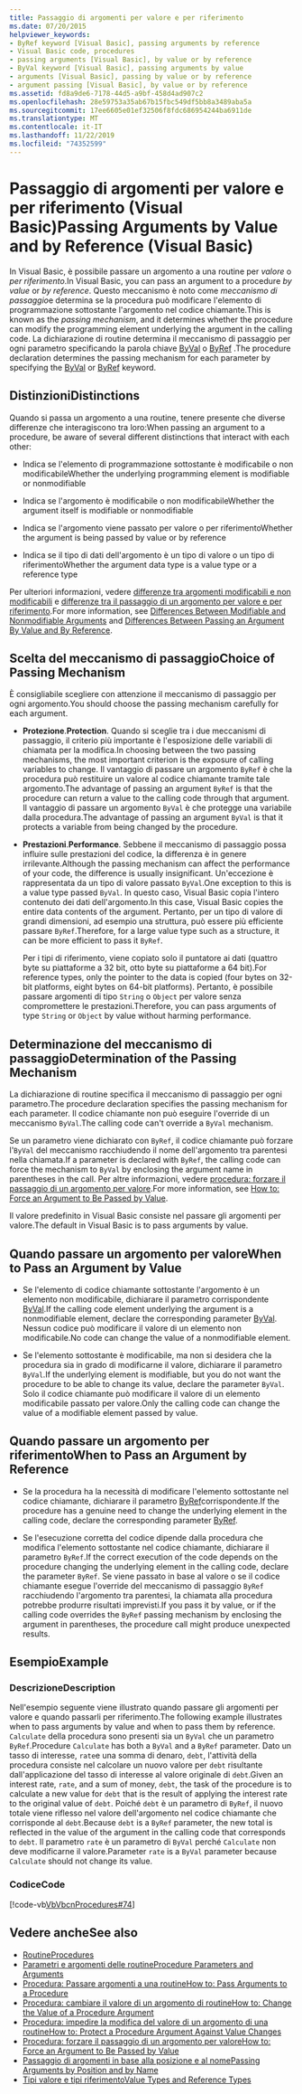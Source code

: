 ```yaml
---
title: Passaggio di argomenti per valore e per riferimento
ms.date: 07/20/2015
helpviewer_keywords:
- ByRef keyword [Visual Basic], passing arguments by reference
- Visual Basic code, procedures
- passing arguments [Visual Basic], by value or by reference
- ByVal keyword [Visual Basic], passing arguments by value
- arguments [Visual Basic], passing by value or by reference
- argument passing [Visual Basic], by value or by reference
ms.assetid: fd8a9de6-7178-44d5-a9bf-458d4ad907c2
ms.openlocfilehash: 28e59753a35ab67b15fbc549df5bb8a3489aba5a
ms.sourcegitcommit: 17ee6605e01ef32506f8fdc686954244ba6911de
ms.translationtype: MT
ms.contentlocale: it-IT
ms.lasthandoff: 11/22/2019
ms.locfileid: "74352599"
---
```

# <a name="passing-arguments-by-value-and-by-reference-visual-basic"></a><span data-ttu-id="5fecb-102">Passaggio di argomenti per valore e per riferimento (Visual Basic)</span><span class="sxs-lookup"><span data-stu-id="5fecb-102">Passing Arguments by Value and by Reference (Visual Basic)</span></span>
<span data-ttu-id="5fecb-103">In Visual Basic, è possibile passare un argomento a una routine per *valore* o *per riferimento*.</span><span class="sxs-lookup"><span data-stu-id="5fecb-103">In Visual Basic, you can pass an argument to a procedure *by value* or *by reference*.</span></span> <span data-ttu-id="5fecb-104">Questo meccanismo è noto come *meccanismo di passaggio*e determina se la procedura può modificare l'elemento di programmazione sottostante l'argomento nel codice chiamante.</span><span class="sxs-lookup"><span data-stu-id="5fecb-104">This is known as the *passing mechanism*, and it determines whether the procedure can modify the programming element underlying the argument in the calling code.</span></span> <span data-ttu-id="5fecb-105">La dichiarazione di routine determina il meccanismo di passaggio per ogni parametro specificando la parola chiave [ByVal](../../../../visual-basic/language-reference/modifiers/byval.md) o [ByRef](../../../../visual-basic/language-reference/modifiers/byref.md) .</span><span class="sxs-lookup"><span data-stu-id="5fecb-105">The procedure declaration determines the passing mechanism for each parameter by specifying the [ByVal](../../../../visual-basic/language-reference/modifiers/byval.md) or [ByRef](../../../../visual-basic/language-reference/modifiers/byref.md) keyword.</span></span>  
  
## <a name="distinctions"></a><span data-ttu-id="5fecb-106">Distinzioni</span><span class="sxs-lookup"><span data-stu-id="5fecb-106">Distinctions</span></span>  
 <span data-ttu-id="5fecb-107">Quando si passa un argomento a una routine, tenere presente che diverse differenze che interagiscono tra loro:</span><span class="sxs-lookup"><span data-stu-id="5fecb-107">When passing an argument to a procedure, be aware of several different distinctions that interact with each other:</span></span>  
  
- <span data-ttu-id="5fecb-108">Indica se l'elemento di programmazione sottostante è modificabile o non modificabile</span><span class="sxs-lookup"><span data-stu-id="5fecb-108">Whether the underlying programming element is modifiable or nonmodifiable</span></span>  
  
- <span data-ttu-id="5fecb-109">Indica se l'argomento è modificabile o non modificabile</span><span class="sxs-lookup"><span data-stu-id="5fecb-109">Whether the argument itself is modifiable or nonmodifiable</span></span>  
  
- <span data-ttu-id="5fecb-110">Indica se l'argomento viene passato per valore o per riferimento</span><span class="sxs-lookup"><span data-stu-id="5fecb-110">Whether the argument is being passed by value or by reference</span></span>  
  
- <span data-ttu-id="5fecb-111">Indica se il tipo di dati dell'argomento è un tipo di valore o un tipo di riferimento</span><span class="sxs-lookup"><span data-stu-id="5fecb-111">Whether the argument data type is a value type or a reference type</span></span>  
  
 <span data-ttu-id="5fecb-112">Per ulteriori informazioni, vedere [differenze tra argomenti modificabili e non modificabili](./differences-between-modifiable-and-nonmodifiable-arguments.md) e [differenze tra il passaggio di un argomento per valore e per riferimento](./differences-between-passing-an-argument-by-value-and-by-reference.md).</span><span class="sxs-lookup"><span data-stu-id="5fecb-112">For more information, see [Differences Between Modifiable and Nonmodifiable Arguments](./differences-between-modifiable-and-nonmodifiable-arguments.md) and [Differences Between Passing an Argument By Value and By Reference](./differences-between-passing-an-argument-by-value-and-by-reference.md).</span></span>  
  
## <a name="choice-of-passing-mechanism"></a><span data-ttu-id="5fecb-113">Scelta del meccanismo di passaggio</span><span class="sxs-lookup"><span data-stu-id="5fecb-113">Choice of Passing Mechanism</span></span>  
 <span data-ttu-id="5fecb-114">È consigliabile scegliere con attenzione il meccanismo di passaggio per ogni argomento.</span><span class="sxs-lookup"><span data-stu-id="5fecb-114">You should choose the passing mechanism carefully for each argument.</span></span>  
  
- <span data-ttu-id="5fecb-115">**Protezione**.</span><span class="sxs-lookup"><span data-stu-id="5fecb-115">**Protection**.</span></span> <span data-ttu-id="5fecb-116">Quando si sceglie tra i due meccanismi di passaggio, il criterio più importante è l'esposizione delle variabili di chiamata per la modifica.</span><span class="sxs-lookup"><span data-stu-id="5fecb-116">In choosing between the two passing mechanisms, the most important criterion is the exposure of calling variables to change.</span></span> <span data-ttu-id="5fecb-117">Il vantaggio di passare un argomento `ByRef` è che la procedura può restituire un valore al codice chiamante tramite tale argomento.</span><span class="sxs-lookup"><span data-stu-id="5fecb-117">The advantage of passing an argument `ByRef` is that the procedure can return a value to the calling code through that argument.</span></span> <span data-ttu-id="5fecb-118">Il vantaggio di passare un argomento `ByVal` è che protegge una variabile dalla procedura.</span><span class="sxs-lookup"><span data-stu-id="5fecb-118">The advantage of passing an argument `ByVal` is that it protects a variable from being changed by the procedure.</span></span>  
  
- <span data-ttu-id="5fecb-119">**Prestazioni**.</span><span class="sxs-lookup"><span data-stu-id="5fecb-119">**Performance**.</span></span> <span data-ttu-id="5fecb-120">Sebbene il meccanismo di passaggio possa influire sulle prestazioni del codice, la differenza è in genere irrilevante.</span><span class="sxs-lookup"><span data-stu-id="5fecb-120">Although the passing mechanism can affect the performance of your code, the difference is usually insignificant.</span></span> <span data-ttu-id="5fecb-121">Un'eccezione è rappresentata da un tipo di valore passato `ByVal`.</span><span class="sxs-lookup"><span data-stu-id="5fecb-121">One exception to this is a value type passed `ByVal`.</span></span> <span data-ttu-id="5fecb-122">In questo caso, Visual Basic copia l'intero contenuto dei dati dell'argomento.</span><span class="sxs-lookup"><span data-stu-id="5fecb-122">In this case, Visual Basic copies the entire data contents of the argument.</span></span> <span data-ttu-id="5fecb-123">Pertanto, per un tipo di valore di grandi dimensioni, ad esempio una struttura, può essere più efficiente passare `ByRef`.</span><span class="sxs-lookup"><span data-stu-id="5fecb-123">Therefore, for a large value type such as a structure, it can be more efficient to pass it `ByRef`.</span></span>  
  
     <span data-ttu-id="5fecb-124">Per i tipi di riferimento, viene copiato solo il puntatore ai dati (quattro byte su piattaforme a 32 bit, otto byte su piattaforme a 64 bit).</span><span class="sxs-lookup"><span data-stu-id="5fecb-124">For reference types, only the pointer to the data is copied (four bytes on 32-bit platforms, eight bytes on 64-bit platforms).</span></span> <span data-ttu-id="5fecb-125">Pertanto, è possibile passare argomenti di tipo `String` o `Object` per valore senza compromettere le prestazioni.</span><span class="sxs-lookup"><span data-stu-id="5fecb-125">Therefore, you can pass arguments of type `String` or `Object` by value without harming performance.</span></span>  
  
## <a name="determination-of-the-passing-mechanism"></a><span data-ttu-id="5fecb-126">Determinazione del meccanismo di passaggio</span><span class="sxs-lookup"><span data-stu-id="5fecb-126">Determination of the Passing Mechanism</span></span>  
 <span data-ttu-id="5fecb-127">La dichiarazione di routine specifica il meccanismo di passaggio per ogni parametro.</span><span class="sxs-lookup"><span data-stu-id="5fecb-127">The procedure declaration specifies the passing mechanism for each parameter.</span></span> <span data-ttu-id="5fecb-128">Il codice chiamante non può eseguire l'override di un meccanismo `ByVal`.</span><span class="sxs-lookup"><span data-stu-id="5fecb-128">The calling code can't override a `ByVal` mechanism.</span></span>  
  
 <span data-ttu-id="5fecb-129">Se un parametro viene dichiarato con `ByRef`, il codice chiamante può forzare l'`ByVal` del meccanismo racchiudendo il nome dell'argomento tra parentesi nella chiamata.</span><span class="sxs-lookup"><span data-stu-id="5fecb-129">If a parameter is declared with `ByRef`, the calling code can force the mechanism to `ByVal` by enclosing the argument name in parentheses in the call.</span></span> <span data-ttu-id="5fecb-130">Per altre informazioni, vedere [procedura: forzare il passaggio di un argomento per valore](./how-to-force-an-argument-to-be-passed-by-value.md).</span><span class="sxs-lookup"><span data-stu-id="5fecb-130">For more information, see [How to: Force an Argument to Be Passed by Value](./how-to-force-an-argument-to-be-passed-by-value.md).</span></span>  
  
 <span data-ttu-id="5fecb-131">Il valore predefinito in Visual Basic consiste nel passare gli argomenti per valore.</span><span class="sxs-lookup"><span data-stu-id="5fecb-131">The default in Visual Basic is to pass arguments by value.</span></span>  
  
## <a name="when-to-pass-an-argument-by-value"></a><span data-ttu-id="5fecb-132">Quando passare un argomento per valore</span><span class="sxs-lookup"><span data-stu-id="5fecb-132">When to Pass an Argument by Value</span></span>  
  
- <span data-ttu-id="5fecb-133">Se l'elemento di codice chiamante sottostante l'argomento è un elemento non modificabile, dichiarare il parametro corrispondente [ByVal](../../../../visual-basic/language-reference/modifiers/byval.md).</span><span class="sxs-lookup"><span data-stu-id="5fecb-133">If the calling code element underlying the argument is a nonmodifiable element, declare the corresponding parameter [ByVal](../../../../visual-basic/language-reference/modifiers/byval.md).</span></span> <span data-ttu-id="5fecb-134">Nessun codice può modificare il valore di un elemento non modificabile.</span><span class="sxs-lookup"><span data-stu-id="5fecb-134">No code can change the value of a nonmodifiable element.</span></span>  
  
- <span data-ttu-id="5fecb-135">Se l'elemento sottostante è modificabile, ma non si desidera che la procedura sia in grado di modificarne il valore, dichiarare il parametro `ByVal`.</span><span class="sxs-lookup"><span data-stu-id="5fecb-135">If the underlying element is modifiable, but you do not want the procedure to be able to change its value, declare the parameter `ByVal`.</span></span> <span data-ttu-id="5fecb-136">Solo il codice chiamante può modificare il valore di un elemento modificabile passato per valore.</span><span class="sxs-lookup"><span data-stu-id="5fecb-136">Only the calling code can change the value of a modifiable element passed by value.</span></span>  
  
## <a name="when-to-pass-an-argument-by-reference"></a><span data-ttu-id="5fecb-137">Quando passare un argomento per riferimento</span><span class="sxs-lookup"><span data-stu-id="5fecb-137">When to Pass an Argument by Reference</span></span>  
  
- <span data-ttu-id="5fecb-138">Se la procedura ha la necessità di modificare l'elemento sottostante nel codice chiamante, dichiarare il parametro [ByRef](../../../../visual-basic/language-reference/modifiers/byref.md)corrispondente.</span><span class="sxs-lookup"><span data-stu-id="5fecb-138">If the procedure has a genuine need to change the underlying element in the calling code, declare the corresponding parameter [ByRef](../../../../visual-basic/language-reference/modifiers/byref.md).</span></span>  
  
- <span data-ttu-id="5fecb-139">Se l'esecuzione corretta del codice dipende dalla procedura che modifica l'elemento sottostante nel codice chiamante, dichiarare il parametro `ByRef`.</span><span class="sxs-lookup"><span data-stu-id="5fecb-139">If the correct execution of the code depends on the procedure changing the underlying element in the calling code, declare the parameter `ByRef`.</span></span> <span data-ttu-id="5fecb-140">Se viene passato in base al valore o se il codice chiamante esegue l'override del meccanismo di passaggio `ByRef` racchiudendo l'argomento tra parentesi, la chiamata alla procedura potrebbe produrre risultati imprevisti.</span><span class="sxs-lookup"><span data-stu-id="5fecb-140">If you pass it by value, or if the calling code overrides the `ByRef` passing mechanism by enclosing the argument in parentheses, the procedure call might produce unexpected results.</span></span>  
  
## <a name="example"></a><span data-ttu-id="5fecb-141">Esempio</span><span class="sxs-lookup"><span data-stu-id="5fecb-141">Example</span></span>  
  
### <a name="description"></a><span data-ttu-id="5fecb-142">Descrizione</span><span class="sxs-lookup"><span data-stu-id="5fecb-142">Description</span></span>  
 <span data-ttu-id="5fecb-143">Nell'esempio seguente viene illustrato quando passare gli argomenti per valore e quando passarli per riferimento.</span><span class="sxs-lookup"><span data-stu-id="5fecb-143">The following example illustrates when to pass arguments by value and when to pass them by reference.</span></span> <span data-ttu-id="5fecb-144">`Calculate` della procedura sono presenti sia un `ByVal` che un parametro `ByRef`.</span><span class="sxs-lookup"><span data-stu-id="5fecb-144">Procedure `Calculate` has both a `ByVal` and a `ByRef` parameter.</span></span> <span data-ttu-id="5fecb-145">Dato un tasso di interesse, `rate`e una somma di denaro, `debt`, l'attività della procedura consiste nel calcolare un nuovo valore per `debt` risultante dall'applicazione del tasso di interesse al valore originale di `debt`.</span><span class="sxs-lookup"><span data-stu-id="5fecb-145">Given an interest rate, `rate`, and a sum of money, `debt`, the task of the procedure is to calculate a new value for `debt` that is the result of applying the interest rate to the original value of `debt`.</span></span> <span data-ttu-id="5fecb-146">Poiché `debt` è un parametro di `ByRef`, il nuovo totale viene riflesso nel valore dell'argomento nel codice chiamante che corrisponde al `debt`.</span><span class="sxs-lookup"><span data-stu-id="5fecb-146">Because `debt` is a `ByRef` parameter, the new total is reflected in the value of the argument in the calling code that corresponds to `debt`.</span></span> <span data-ttu-id="5fecb-147">Il parametro `rate` è un parametro di `ByVal` perché `Calculate` non deve modificarne il valore.</span><span class="sxs-lookup"><span data-stu-id="5fecb-147">Parameter `rate` is a `ByVal` parameter because `Calculate` should not change its value.</span></span>  
  
### <a name="code"></a><span data-ttu-id="5fecb-148">Codice</span><span class="sxs-lookup"><span data-stu-id="5fecb-148">Code</span></span>  
 [!code-vb[VbVbcnProcedures#74](~/samples/snippets/visualbasic/VS_Snippets_VBCSharp/VbVbcnProcedures/VB/Class2.vb#74)]  
  
## <a name="see-also"></a><span data-ttu-id="5fecb-149">Vedere anche</span><span class="sxs-lookup"><span data-stu-id="5fecb-149">See also</span></span>

- [<span data-ttu-id="5fecb-150">Routine</span><span class="sxs-lookup"><span data-stu-id="5fecb-150">Procedures</span></span>](./index.md)
- [<span data-ttu-id="5fecb-151">Parametri e argomenti delle routine</span><span class="sxs-lookup"><span data-stu-id="5fecb-151">Procedure Parameters and Arguments</span></span>](./procedure-parameters-and-arguments.md)
- [<span data-ttu-id="5fecb-152">Procedura: Passare argomenti a una routine</span><span class="sxs-lookup"><span data-stu-id="5fecb-152">How to: Pass Arguments to a Procedure</span></span>](./how-to-pass-arguments-to-a-procedure.md)
- [<span data-ttu-id="5fecb-153">Procedura: cambiare il valore di un argomento di routine</span><span class="sxs-lookup"><span data-stu-id="5fecb-153">How to: Change the Value of a Procedure Argument</span></span>](./how-to-change-the-value-of-a-procedure-argument.md)
- [<span data-ttu-id="5fecb-154">Procedura: impedire la modifica del valore di un argomento di una routine</span><span class="sxs-lookup"><span data-stu-id="5fecb-154">How to: Protect a Procedure Argument Against Value Changes</span></span>](./how-to-protect-a-procedure-argument-against-value-changes.md)
- [<span data-ttu-id="5fecb-155">Procedura: forzare il passaggio di un argomento per valore</span><span class="sxs-lookup"><span data-stu-id="5fecb-155">How to: Force an Argument to Be Passed by Value</span></span>](./how-to-force-an-argument-to-be-passed-by-value.md)
- [<span data-ttu-id="5fecb-156">Passaggio di argomenti in base alla posizione e al nome</span><span class="sxs-lookup"><span data-stu-id="5fecb-156">Passing Arguments by Position and by Name</span></span>](./passing-arguments-by-position-and-by-name.md)
- [<span data-ttu-id="5fecb-157">Tipi valore e tipi riferimento</span><span class="sxs-lookup"><span data-stu-id="5fecb-157">Value Types and Reference Types</span></span>](../../../../visual-basic/programming-guide/language-features/data-types/value-types-and-reference-types.md)
